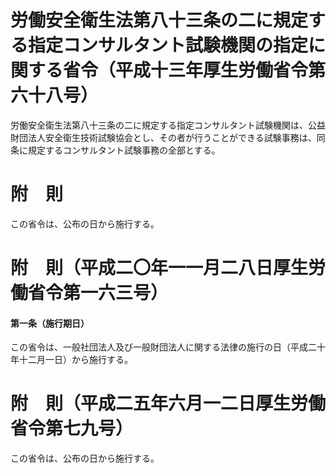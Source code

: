 # 労働安全衛生法第八十三条の二に規定する指定コンサルタント試験機関の指定に関する省令（平成十三年厚生労働省令第六十八号）
労働安全衛生法第八十三条の二に規定する指定コンサルタント試験機関は、公益財団法人安全衛生技術試験協会とし、その者が行うことができる試験事務は、同条に規定するコンサルタント試験事務の全部とする。
# 附　則
この省令は、公布の日から施行する。
# 附　則（平成二〇年一一月二八日厚生労働省令第一六三号）
#### 第一条（施行期日）
この省令は、一般社団法人及び一般財団法人に関する法律の施行の日（平成二十年十二月一日）から施行する。
# 附　則（平成二五年六月一二日厚生労働省令第七九号）
この省令は、公布の日から施行する。
